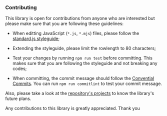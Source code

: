 
### Contributing
This library is open for contributions from anyone who are interested but please
make sure that you are following these guidelines:

 * When editting JavaScript (`*.js`, `*.mjs`) files, please follow the
   [standard.js styleguide](https://standardjs.com/rules.html);

 * Extending the styleguide, please limit the rowlength to 80 characters;

 * Test your changes by running `npm run test` before committing. This makes
   sure that you are following the styleguide and not breaking any codes;

 * When committing, the commit message should follow the
   [Convential Commits](https://www.conventionalcommits.org/en/v1.0.0/). You can
   run `npm run commitlint` to test your commit message.

Also, please take a look at the
[repository's projects](https://github.com/eidoriantan/kanji.js/projects) to
know the library's future plans.

Any contributions to this library is greatly appreciated. Thank you
